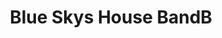 ---
title: "Blue Skys House BandB"
address: "Sean Costelloe Street, Town Centre Athlone Co. Westmeath Co. Westmeath"
tel: "(090)6478311"
county: "Westmeath"
category: "Bedandbreakfasts"
type: "Content"
lat: "53.42280451"
lng: "-7.935015091"
---